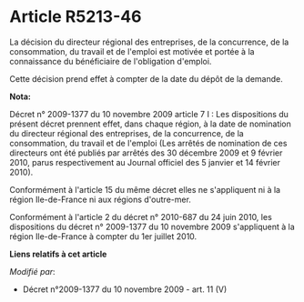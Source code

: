 # Article R5213-46

La décision du             directeur régional des entreprises, de la concurrence, de la consommation, du travail et de
l'emploi est motivée et portée à la connaissance du bénéficiaire de l'obligation d'emploi. 

Cette décision prend effet à compter de la date du dépôt de la demande.

**Nota:**

Décret n° 2009-1377 du 10 novembre 2009 article 7 I : Les dispositions du présent décret prennent effet, dans chaque région,
à la date de nomination du directeur régional des entreprises, de la concurrence, de la consommation, du travail et de
l'emploi (Les arrêtés de nomination de ces directeurs ont été publiés par arrêtés des 30 décembre 2009 et 9 février 2010,
parus respectivement au Journal officiel des 5 janvier et 14 février 2010). 

Conformément à l'article 15 du même décret elles ne s'appliquent ni à la région Ile-de-France ni aux régions d'outre-mer. 

Conformément à l'article 2 du décret n° 2010-687 du 24 juin 2010, les dispositions du décret n° 2009-1377 du 10 novembre 2009
s'appliquent à la région Ile-de-France à compter du 1er juillet 2010.

**Liens relatifs à cet article**

_Modifié par_:

  - Décret n°2009-1377 du 10 novembre 2009 - art. 11 (V)

